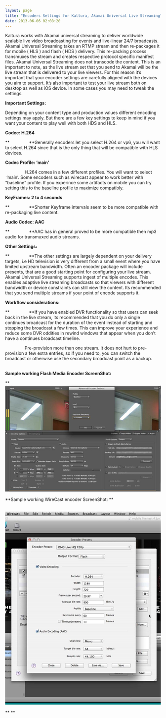 ```yaml
---
layout: page
title: "Encoders Settings for Kaltura, Akamai Universal Live Streaming"
date: 2013-06-06 02:08:20
---
```


Kaltura works with Akamai universal streaming to deliver worldwide scalable live video broadcasting for events and live-linear 24/7 broadcasts. Akamai Universal Streaming takes an RTMP stream and then re-packages it for mobile ( HLS ) and flash ( HDS ) delivery. This re-packing process transmuxes the stream and creates respective protocol specific manifest files. Akamai Universal Streaming does not transcode the content. This is an important to note, as the live stream set that you send to Akamai will be the live stream that is delivered to your live viewers. For this reason it’s important that your encoder settings are carefully aligned with the devices you aim to support. It’s also important to test your live stream both on desktop as well as iOS device. In some cases you may need to tweak the settings.

**Important Settings:**

Depending on your content type and production values different encoding settings may apply. But there are a few key settings to keep in mind if you want your content to play well with both HDS and HLS.

**Codec: H.264**

**                **Generally encoders let you select H.264 or vp6, you will want to select H.264 since that is the only thing that will be compatible with HLS devices.

**Codec Profile: ‘main’**

                H.264 comes in a few different profiles. You will want to select  ‘main’. Some encoders such as wirecast appear to work better with "baseline" profile. If you experince some artifacts on mobile you can try setting this to the baseline profile to maximize compatibly.

**KeyFrames: 2 to 4 seconds**

**                **Shorter Keyframe intervals seem to be more compatible with re-packaging live content.

**Audio Codec: AAC**

**                **AAC has in general proved to be more compatible then mp3 audio for transmuxed audio streams.

**Other Settings:**

**                **The other settings are largely dependent on your delivery targets, i.e HD television is very different from a small event where you have limited upstream bandwidth. Often an encoder package will include presents, that are a good starting point for configuring your live stream. Akamai Universal Streaming supports ingest of multiple encodes. This enables adaptive live streaming broadcasts so that viewers with different bandwidth or device constraints can still view the content. Its recommended that you send multiple streams if your point of encode supports it.

**Workflow considerations:**

**                **If you have enabled DVR functionality so that users can seek back in the live stream, its recommended that you do only a single continues broadcast for the duration of the event instead of starting and stopping the broadcast a few times. This can improve your experience and reduce some DVR oddities in rewind windows that appear when you don’t have a continues broadcast timeline.

                Pre-provision more than one stream. It does not hurt to pre-provision a few extra entries, so if you need to, you can switch the broadcast or otherwise use the secondary broadcast point as a backup.             

**Sample working Flash Media Encoder ScreenShot:**

** <img src="../../assets/1061">

**Sample working WireCast encoder ScreenShot: **

 <img src="../../assets/1062">

** **